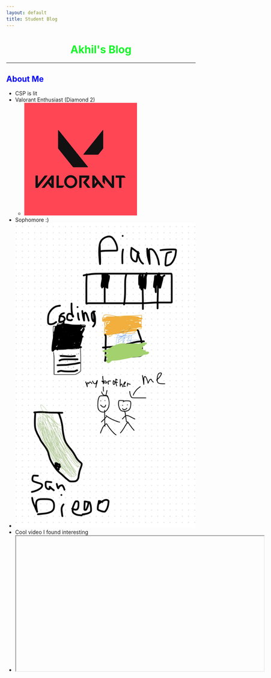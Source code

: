 ```yaml
---
layout: default
title: Student Blog
---
```


# <center><span style="color: #16F529;">Akhil's Blog</span></center>
---
## <span style="color: blue;">About Me</span> 
- CSP is lit
- Valorant Enthusiast (Diamond 2)
     - ![Valorant Logo Image](valorant-logo-FAB2CA0E55-seeklogo.com.png)
- Sophomore :)
- ![Freeform_CSP](IMG_6005.jpeg)
- Cool video I found interesting
- <iframe width="660" height="360"
src="https://www.youtube.com/embed/cFslUSyfZPc">


## <span style="color: purple;">Plans for CSP</span>

- [x] Create a GitHub Repository
- [x] Figure out how to debug code with errors
- [ ] Learn JavaScript and Python
- [ ] Create my first project
- [ ] Collaborate with others on projects

## <span style="color: red;">Problems I ran into (Week 0)</span>

- Pip functions did not run and python was not found on my computer even though I installed python. It would still not work even when I uninstalled/reinstalled python. I had to troubleshoot with my partner and rule out potential errors that could have caused this bug. In the end, I found out that I needed to add a 3 to the end of the commands (pip3 and python3). Without my partner, I wouldnt't have figured out the bug for a lot longer.

- Even though I followed all the installation steps and followed the debugging steps Mr. Mortenson showed everyone, I got a markdown error where markdown wasn't found in some specific files. I tried to reinstall markdown and other installations, but I still got the same error. I went to my partner for assistance, but both of us were stumped by the error code. Finally, when we googled the error, I fell into a stack overflow rabbit hole. In this rabbit hole, I finally found some commands that would reinstall markdown properly, and I was finally able to run my servers.